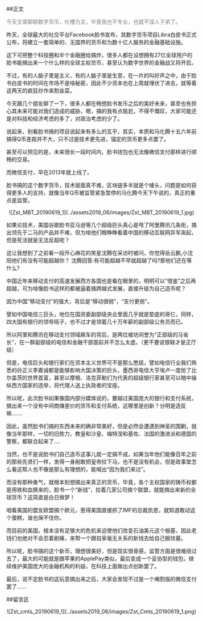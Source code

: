 ##正文

<font color="grey">今天文章聊聊数字货币，吐槽为主，毕竟我也不专业，也就不误人子弟了。</font>

昨天，全球最大的社交平台Facebook脸书宣布，其数字货币项目Libra白皮书正式公布，将建立一套简单的、无国界的货币和为数十亿人服务的金融基础设施。

这下可把整个科技圈和半个金融圈给搞炸，很多人都在设想拥有27亿全球用户的脸书能搞出来一个什么样的全球主权货币，甚至认为数字世界的金融战又将开启。

不过，有的人脑子里是主义，有的人脑子里是生意，在一片的叫好声之中，由于脸书白皮书的时间在市场不是啥秘密，因此不少资本也在上周就埋伏了进去，就等着这两天的疯狂炒作来割韭菜。

今天跟几个朋友聊了一下，很多人都在畅想脸书发币之后的美好未来，甚至也有担心其未来可能对我们造成的威胁，嗯，搞的我有点尴尬，不得不慨叹，大家可能还是对科技和经济考虑的多了，对政治考虑的少了。

说起来，别看脸书搞的项目说起来有多么的玄乎，其实，本质和马化腾十五六年前搞得Q币差距并不大，只不过是技术更先进，锚定的货币更多点罢了。

甚至可以预见的是，未来很长一段时间内，脸书钱包也无法像微信支付那样进行顺畅的交易。

而微信支付，早在2013年就上线了。

脸书搞的这个数字货币，技术层面真不难，区块链多半就是个噱头，问题是如何获得更多人的支持，就像当年Q币被监管紧急暂停的马化腾今天下午说的，真正的重点是监管。

 <div align="center">![Zst_MBT_20190619_1](../assets2019_06/images/Zst_MBT_20190619_1.jpg)</div>

如果论技术，美国谷歌脸书亚马逊等几个超级巨头真心是甩了阿里腾讯几条街，搞出领先于二马的产品并不难，但为啥他们眼睁睁看着中国的移动互联网异军突起，但是死活就是无法反超呢？

这让我想到了之前看一段开心麻花的笑星沈腾在采访时被问，你觉得岳云鹏,小沈阳他们有没有可能超越你？ 沈腾回答:有可能超越不早就超越了吗?那他们还在等什么?

中国近年来移动支付的高速发展西方各国也是看在眼里的，明明可以“借鉴”之后再超越，可为啥像脸书这样的都被逼着搞跨越式发展，直接升级为自己造币呢？

因为中国“移动支付”的强大，背后是“移动很弱”，“支付更弱”。

譬如中国电信三巨头，地位在国资委副部级央企里面几乎就是垫底的哥仨，同样，四大国有银行的领导班子，也不过才是领着几十万年薪的副部级公务员而已。

所以阿里和腾讯在移动支付领域飙车的背后，是两位被坊间誉为“正部级的马省长”，在一群副部级的电信和金融干部面前并不怎么太虚。（更不要说银联才是正厅级）

但是，电信巨头和银行家们在资本主义世界可不是那么憋屈，譬如电信行业我们熟悉的孙正义李嘉诚都是能够影响大国决策的巨头，墨西哥电信大亨埃卢一度抢了比尔盖茨的世界首富，甚至以摩根、洛克菲勒们为代表的超级银行家甚至可以暗中操纵西方国家的选举，将代理人送上执政者的宝座。

所以呢，此次脸书如果像国内部分媒体说的，要越过美国庞大的银行和支付系统，搞出来一个没有中间商赚差价的货币和支付系统，这哪里是创新？分明是造反嘛.......

因此，虽然脸书们搞的东西未来的确非常美好，但是必然会遭遇到神圣的围剿，就像当年那样，一切的旧势力，教皇和沙皇、梅特涅和基佐、法国的激进派和德国的警察，都联合起来了....

当然，也不是说脸书们自己造币这事儿就一定搞不成，如果当年他们能像百年之前的那些先贤们一样，舍得一身剐敢把皇帝拉下马，也不是没有机会，但是政事堂怎么看这帮人也不像是那么有理想的，能喊出“因为我们来过”。

而没有那种勇气，就根本别想搞出来真正的货币，毕竟，各个主权国家的铸币权都是用铁和血换来的，脸书一个“新钱”，拉着几家公司搞个联盟，就能搞出来新的全球货币？这简直是白日做梦！

咱看美国的盟友欧盟搞个欧元，惹得美国直接抓了IMF的总裁凯恩，就知道敢动这个蛋糕，谁也保不住你。

而目前的美国，根本没有足够大的危机来迫使他们改变石油美元这个根基，因此老钱们也绝对不会忍着剧痛，来帮一个跟自家毫无关系的新钱去给自己掘坟墓。

所以呢，脸书搞的这个新币，理想很美好，但是现实很骨感，监管方面是很难绕过去了，最大的可能就是跟苹果的ApplePay类似，最后变成一个妥协型的钱包，继续维护美国庞大的金融机构的利益，在科技上面做出点创新罢了。

最后，说不定脸书的这玩意搞出来之后，大家会发现不过是一个阉割版的微信支付罢了......

##留言区
 <div align="center">![Zst_cmts_20190619_1](../assets2019_06/images/Zst_Cmts_20190619_1.png)</div>